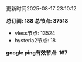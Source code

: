 更新时间2025-08-17 23:10:12

**总订阅: 188**
**总节点: 37518**
- vless节点: 13524
- hysteria2节点: 18

**google ping有效节点: 167**
